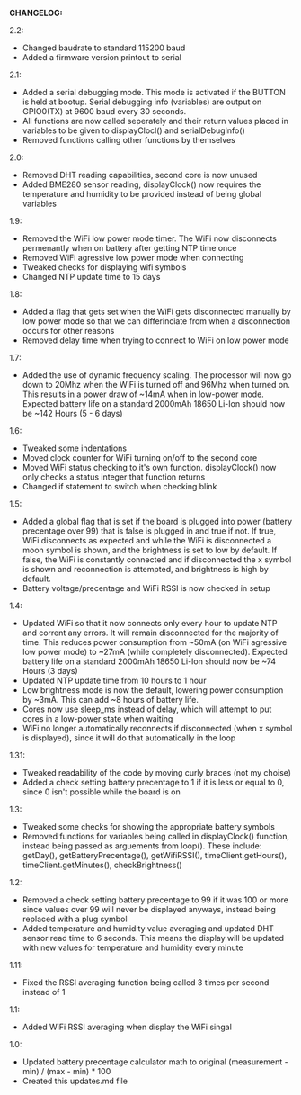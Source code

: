 **CHANGELOG:**

2.2:
* Changed baudrate to standard 115200 baud
* Added a firmware version printout to serial

2.1:
* Added a serial debugging mode. This mode is activated if the BUTTON is held at bootup. Serial debugging info (variables) are output on GPIO0(TX) at 9600 baud every 30 seconds.
* All functions are now called seperately and their return values placed in variables to be given to displayClocl() and serialDebugInfo()
* Removed functions calling other functions by themselves

2.0:
* Removed DHT reading capabilities, second core is now unused
* Added BME280 sensor reading, displayClock() now requires the temperature and humidity to be provided instead of being global variables

1.9:
* Removed the WiFi low power mode timer. The WiFi now disconnects permenantly when on battery after getting NTP time once
* Removed WiFi agressive low power mode when connecting
* Tweaked checks for displaying wifi symbols
* Changed NTP update time to 15 days 

1.8:
* Added a flag that gets set when the WiFi gets disconnected manually by low power mode so that we can differinciate from when a disconnection occurs for other reasons
* Removed delay time when trying to connect to WiFi on low power mode

1.7:
* Added the use of dynamic frequency scaling. The processor will now go down to 20Mhz when the WiFi is turned off and 96Mhz when turned on. This results in a power draw of ~14mA when in low-power mode. Expected battery life on a standard 2000mAh 18650 Li-Ion should now be ~142 Hours (5 - 6 days)

1.6:
* Tweaked some indentations
* Moved clock counter for WiFi turning on/off to the second core
* Moved WiFi status checking to it's own function. displayClock() now only checks a status integer that function returns
* Changed if statement to switch when checking blink

1.5:
* Added a global flag that is set if the board is plugged into power (battery precentage over 99) that is false is plugged in and true if not. If true, WiFi disconnects as expected and while the WiFi is disconnected a moon symbol is shown, and the brightness is set to low by default. If false, the WiFi is constantly connected and if disconnected the x symbol is shown and reconnection is attempted, and brightness is high by default.
* Battery voltage/precentage and WiFi RSSI is now checked in setup

1.4:
* Updated WiFi so that it now connects only every hour to update NTP and corrent any errors. It will remain disconnected for the majority of time. This reduces power consumption from ~50mA (on WiFi agressive low power mode) to ~27mA (while completely disconnected). Expected battery life on a standard 2000mAh 18650 Li-Ion should now be ~74 Hours (3 days)
* Updated NTP update time from 10 hours to 1 hour
* Low brightness mode is now the default, lowering power consumption by ~3mA. This can add ~8 hours of battery life.
* Cores now use sleep_ms instead of delay, which will attempt to put cores in a low-power state when waiting
* WiFi no longer automatically reconnects if disconnected (when x symbol is displayed), since it will do that automatically in the loop

1.31:
* Tweaked readability of the code by moving curly braces (not my choise)
* Added a check setting battery precentage to 1 if it is less or equal to 0, since 0 isn't possible while the board is on

1.3:
* Tweaked some checks for showing the appropriate battery symbols
* Removed functions for variables being called in displayClock() function, instead being passed as arguements from loop(). These include: getDay(), getBatteryPrecentage(), getWifiRSSI(), timeClient.getHours(), timeClient.getMinutes(), checkBrightness()

1.2:
* Removed a check setting battery precentage to 99 if it was 100 or more since values over 99 will never be displayed anyways, instead being replaced with a plug symbol
* Added temperature and humidity value averaging and updated DHT sensor read time to 6 seconds. This means the display will be updated with new values for temperature and humidity every minute

1.11:
* Fixed the RSSI averaging function being called 3 times per second instead of 1

1.1:
* Added WiFi RSSI averaging when display the WiFi singal

1.0:
* Updated battery precentage calculator math to original (measurement - min) / (max - min) * 100
* Created this updates.md file 
